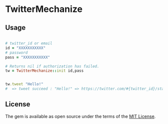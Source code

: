 # TwitterMechanize

## Usage

```ruby

# twitter_id or email
id = "XXXXXXXXXXX"
# password
pass = "XXXXXXXXXXX"

# Returns nil if authorization has failed.
tw = TwitterMechanize::init id,pass


tw.tweet "Hello!"
#  => tweet succeed : "Hello!" => https://twitter.com/#{twitter_id}/status/XXXXXXXXXXXXXXXXXX

```

## License

The gem is available as open source under the terms of the [MIT License](http://opensource.org/licenses/MIT).
